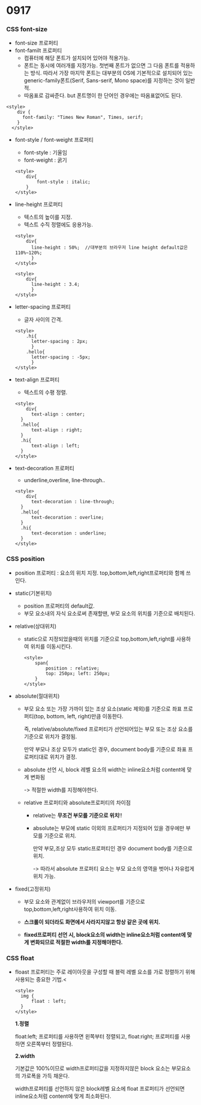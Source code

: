 <h1>
    0917
</h1>

<h3>CSS font-size</h3>

- font-size 프로퍼티
- font-familt 프로퍼티
  - 컴퓨터에 해당 폰트가 설치되어 있어야 적용가능.
  - 폰트는 동시에 여러개를 지정가능. 첫번째 폰트가 없으면 그 다음 폰트를 적용하는 방식. 따라서 가장 마지막 폰트는 대부분의 OS에 기본적으로 설치되어 있는 generic-family폰트(Serif, Sans-serif, Mono space)를 지정하는 것이 일반적.
  - 따옴표로 감싸준다. but 폰트명이 한 단어인 경우에는 따옴표없어도 된다.

```
<style>
    div {
      font-family: "Times New Roman", Times, serif;
    }
  </style>
```



- font-style / font-weight 프로퍼티

  - font-style : 기울임
  - font-weight : 굵기

  ```
  <style>
      div{
          font-style : italic;
      }
  </style>
  ```


- line-height 프로퍼티

  - 텍스트의 높이를 지정.
  - 텍스트 수직 정렬에도 응용가능.

  ```
  <style>
      div{
  		line-height : 50%;	//대부분의 브라우저 line height default값은 110%~120%;
  		}
  </style>
  
  <style>
      div{
  		line-height : 3.4;
  		}
  </style>
  ```

- letter-spacing 프로퍼티

  - 글자 사이의 간격.

  ```
  <style>
      .hi{
  		letter-spacing : 2px;
  		}
      .hello{
  		letter-spacing : -5px;
  		}
  </style>
  ```


- text-align 프로퍼티

  - 텍스트의 수평 정렬.

  ```
  <style>
      div{
  		text-align : center;
  	}
  	.hello{
  		text-align : right;
  	}
  	.hi{
  		text-align : left;
  	}
  </style>
  ```

- text-decoration 프로퍼티

  - underline,overline, line-through..

  ```
  <style>
      div{
  		text-decoration : line-through;
  	}
  	.hello{
  		text-decoration : overline;
  	}
  	.hi{
  		text-decoration : underline;
  	}
  </style>
  ```


<h3>
    CSS position
</h3>

- position 프로퍼티 : 요소의 위치 지정. top,bottom,left,right프로퍼티와 함께 쓰인다.

- static(기본위치)

  - position 프로퍼티의 default값.
  - 부모 요소내의 자식 요소로써 존재할땐, 부모 요소의 위치를 기준으로 배치된다.

- relative(상대위치)

  - static으로 지정되었을때의 위치를 기준으로 top,bottom,left,right를 사용하여 위치를 이동시킨다.

    ```
    <style>
    	span{
    		position : relative;
    		top: 250px; left: 250px;
    	}
    </style>
    ```

- absolute(절대위치)

  - 부모 요소 또는 가장 가까이 있는 조상 요소(static 제외)를 기준으로 좌표 프로퍼티(top, bottom, left, right)만큼 이동한다.

    즉, relative/absolute/fixed 프로퍼티가 선언되어있는 부모 또는 조상 요소를 기준으로 위치가 결정됨.

    만약 부모나 조상 모두가 static인 경우, document body를 기준으로 좌표 프로퍼티대로 위치가 결정.

  - absolute 선언 시, block 레벨 요소의 width는 inline요소처럼 content에 맞게 변화됨

    -> 적절한 width를 지정해야한다.


  - relative 프로퍼티와 absolute프로퍼티의 차이점

    - relative는 <b>무조건 부모를 기준으로 위치</b>!!

    - absolute는 부모에 static 이외의 프로퍼티가 지정되어 있을 경우에만 부모를 기준으로 위치.

      만약 부모,조상 모두 static프로퍼티인 경우 document body를 기준으로 위치.

      -> 따라서 absolute 프로퍼티 요소는 부모 요소의 영역을 벗어나 자유럽게 위치 가능.



- fixed(고정위치)

  - 부모 요소와 관계없이 브라우저의 viewport를 기준으로 top,bottom,left,right사용하여 위치 이동.
  - <b>스크롤이 되더라도 화면에서 사라지지않고 항상 같은 곳에 위치.</b>

  - <b>fixed프로퍼티 선언 시, block요소의 width는 inline요소처럼 content에 맞게 변화되므로 적절한 width를 지정해야한다.</b> 



<h3>CSS float</h3>

- floast 프로퍼티는 주로 레이아웃을 구성할 때 블럭 레벨 요소를 가로 정렬하기 위해 사용되는 중요한 기법.<

  ```
  <style>
  	img {
  		float : left;
  	}
  </style>
  ```

  <b>1.정렬</b>

  float:left; 프로퍼티를 사용하면 왼쪽부터 정렬되고, float:right; 프로퍼티를 사용하면 오른쪽부터 정렬된다.



  <b>2.width</b>

  기본값은 100%이므로 width프로퍼티값을 지정하지않은 block 요소는 부모요소의 가로폭을 가득 채운다.

  width프로퍼티를 선언하지 않은 block레벨 요소에 float 프로퍼티가 선언되면 inline요소처럼 content에 맞게 최소화된다.